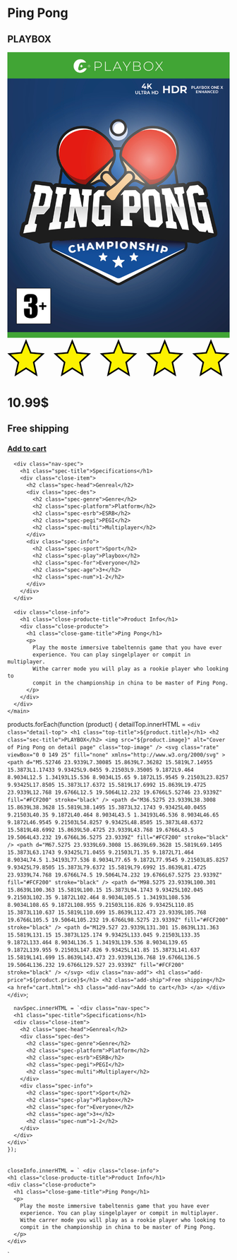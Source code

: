 <main>
      <div class="detail-top">
        <h1 class="top-title">Ping Pong</h1>
        <h2 class="sec-title">PLAYBOX</h2>
        <img
          src="images/PingPong-image.jpeg"
          alt="Cover of Ping Pong on detail page"
          class="top-image"
        />
        <svg
          class="rate"
          viewBox="0 0 149 25"
          fill="none"
          xmlns="http://www.w3.org/2000/svg"
        >
          <path
            d="M5.52746 23.9339L7.30085 15.8639L7.36282 15.5819L7.14955 15.3873L1.17433 9.93425L9.0455 9.21503L9.35005 9.1872L9.464 8.9034L12.5 1.34193L15.536 8.9034L15.65 9.1872L15.9545 9.21503L23.8257 9.93425L17.8505 15.3873L17.6372 15.5819L17.6992 15.8639L19.4725 23.9339L12.768 19.6766L12.5 19.5064L12.232 19.6766L5.52746 23.9339Z"
            fill="#FCF200"
            stroke="black"
          />
          <path
            d="M36.5275 23.9339L38.3008 15.8639L38.3628 15.5819L38.1495 15.3873L32.1743 9.93425L40.0455 9.21503L40.35 9.1872L40.464 8.9034L43.5 1.34193L46.536 8.9034L46.65 9.1872L46.9545 9.21503L54.8257 9.93425L48.8505 15.3873L48.6372 15.5819L48.6992 15.8639L50.4725 23.9339L43.768 19.6766L43.5 19.5064L43.232 19.6766L36.5275 23.9339Z"
            fill="#FCF200"
            stroke="black"
          />
          <path
            d="M67.5275 23.9339L69.3008 15.8639L69.3628 15.5819L69.1495 15.3873L63.1743 9.93425L71.0455 9.21503L71.35 9.1872L71.464 8.9034L74.5 1.34193L77.536 8.9034L77.65 9.1872L77.9545 9.21503L85.8257 9.93425L79.8505 15.3873L79.6372 15.5819L79.6992 15.8639L81.4725 23.9339L74.768 19.6766L74.5 19.5064L74.232 19.6766L67.5275 23.9339Z"
            fill="#FCF200"
            stroke="black"
          />
          <path
            d="M98.5275 23.9339L100.301 15.8639L100.363 15.5819L100.15 15.3873L94.1743 9.93425L102.045 9.21503L102.35 9.1872L102.464 8.9034L105.5 1.34193L108.536 8.9034L108.65 9.1872L108.955 9.21503L116.826 9.93425L110.85 15.3873L110.637 15.5819L110.699 15.8639L112.473 23.9339L105.768 19.6766L105.5 19.5064L105.232 19.6766L98.5275 23.9339Z"
            fill="#FCF200"
            stroke="black"
          />
          <path
            d="M129.527 23.9339L131.301 15.8639L131.363 15.5819L131.15 15.3873L125.174 9.93425L133.045 9.21503L133.35 9.1872L133.464 8.9034L136.5 1.34193L139.536 8.9034L139.65 9.1872L139.955 9.21503L147.826 9.93425L141.85 15.3873L141.637 15.5819L141.699 15.8639L143.473 23.9339L136.768 19.6766L136.5 19.5064L136.232 19.6766L129.527 23.9339Z"
            fill="#FCF200"
            stroke="black"
          />
        </svg>
        <div class="nav-add">
          <h1 class="add-price">10.99$</h1>
          <h2 class="add-ship">Free shipping</h2>
          <a href="cart.html">
            <h3 class="add-nav">Add to cart</h3>
          </a>
        </div>
      </div>

      <div class="nav-spec">
        <h1 class="spec-title">Specifications</h1>
        <div class="close-item">
          <h2 class="spec-head">Genreal</h2>
          <div class="spec-des">
            <h2 class="spec-genre">Genre</h2>
            <h2 class="spec-platform">Platform</h2>
            <h2 class="spec-esrb">ESRB</h2>
            <h2 class="spec-pegi">PEGI</h2>
            <h2 class="spec-multi">Multiplayer</h2>
          </div>
          <div class="spec-info">
            <h2 class="spec-sport">Sport</h2>
            <h2 class="spec-play">Playbox</h2>
            <h2 class="spec-for">Everyone</h2>
            <h2 class="spec-age">3+</h2>
            <h2 class="spec-num">1-2</h2>
          </div>
        </div>
      </div>

      <div class="close-info">
        <h1 class="close-producte-title">Product Info</h1>
        <div class="close-producte">
          <h1 class="close-game-title">Ping Pong</h1>
          <p>
            Play the moste immersive tabeltennis game that you have ever
            experience. You can play singelplayer or compit in multiplayer.
            Withe carrer mode you will play as a rookie player who looking to
            compit in the championship in china to be master of Ping Pong.
          </p>
        </div>
      </div>
    </main>

products.forEach(function (product) {
detailTop.innerHTML = `<div class="detail-top">
        <h1 class="top-title">${product.title}</h1>
        <h2 class="sec-title">PLAYBOX</h2>
        <img
          src="${product.image}"
          alt="Cover of Ping Pong on detail page"
          class="top-image"
        />
        <svg
          class="rate"
          viewBox="0 0 149 25"
          fill="none"
          xmlns="http://www.w3.org/2000/svg"
        >
          <path
            d="M5.52746 23.9339L7.30085 15.8639L7.36282 15.5819L7.14955 15.3873L1.17433 9.93425L9.0455 9.21503L9.35005 9.1872L9.464 8.9034L12.5 1.34193L15.536 8.9034L15.65 9.1872L15.9545 9.21503L23.8257 9.93425L17.8505 15.3873L17.6372 15.5819L17.6992 15.8639L19.4725 23.9339L12.768 19.6766L12.5 19.5064L12.232 19.6766L5.52746 23.9339Z"
            fill="#FCF200"
            stroke="black"
          />
          <path
            d="M36.5275 23.9339L38.3008 15.8639L38.3628 15.5819L38.1495 15.3873L32.1743 9.93425L40.0455 9.21503L40.35 9.1872L40.464 8.9034L43.5 1.34193L46.536 8.9034L46.65 9.1872L46.9545 9.21503L54.8257 9.93425L48.8505 15.3873L48.6372 15.5819L48.6992 15.8639L50.4725 23.9339L43.768 19.6766L43.5 19.5064L43.232 19.6766L36.5275 23.9339Z"
            fill="#FCF200"
            stroke="black"
          />
          <path
            d="M67.5275 23.9339L69.3008 15.8639L69.3628 15.5819L69.1495 15.3873L63.1743 9.93425L71.0455 9.21503L71.35 9.1872L71.464 8.9034L74.5 1.34193L77.536 8.9034L77.65 9.1872L77.9545 9.21503L85.8257 9.93425L79.8505 15.3873L79.6372 15.5819L79.6992 15.8639L81.4725 23.9339L74.768 19.6766L74.5 19.5064L74.232 19.6766L67.5275 23.9339Z"
            fill="#FCF200"
            stroke="black"
          />
          <path
            d="M98.5275 23.9339L100.301 15.8639L100.363 15.5819L100.15 15.3873L94.1743 9.93425L102.045 9.21503L102.35 9.1872L102.464 8.9034L105.5 1.34193L108.536 8.9034L108.65 9.1872L108.955 9.21503L116.826 9.93425L110.85 15.3873L110.637 15.5819L110.699 15.8639L112.473 23.9339L105.768 19.6766L105.5 19.5064L105.232 19.6766L98.5275 23.9339Z"
            fill="#FCF200"
            stroke="black"
          />
          <path
            d="M129.527 23.9339L131.301 15.8639L131.363 15.5819L131.15 15.3873L125.174 9.93425L133.045 9.21503L133.35 9.1872L133.464 8.9034L136.5 1.34193L139.536 8.9034L139.65 9.1872L139.955 9.21503L147.826 9.93425L141.85 15.3873L141.637 15.5819L141.699 15.8639L143.473 23.9339L136.768 19.6766L136.5 19.5064L136.232 19.6766L129.527 23.9339Z"
            fill="#FCF200"
            stroke="black"
          />
        </svg>
        <div class="nav-add">
          <h1 class="add-price">${product.price}$</h1>
          <h2 class="add-ship">Free shipping</h2>
          <a href="cart.html">
            <h3 class="add-nav">Add to cart</h3>
          </a>
        </div>
      </div>`;

      navSpec.innerHTML = `<div class="nav-spec">
      <h1 class="spec-title">Specifications</h1>
      <div class="close-item">
        <h2 class="spec-head">Genreal</h2>
        <div class="spec-des">
          <h2 class="spec-genre">Genre</h2>
          <h2 class="spec-platform">Platform</h2>
          <h2 class="spec-esrb">ESRB</h2>
          <h2 class="spec-pegi">PEGI</h2>
          <h2 class="spec-multi">Multiplayer</h2>
        </div>
        <div class="spec-info">
          <h2 class="spec-sport">Sport</h2>
          <h2 class="spec-play">Playbox</h2>
          <h2 class="spec-for">Everyone</h2>
          <h2 class="spec-age">3+</h2>
          <h2 class="spec-num">1-2</h2>
        </div>
      </div>
    </div>`
    });


    closeInfo.innerHTML = ` <div class="close-info">
    <h1 class="close-producte-title">Product Info</h1>
    <div class="close-producte">
      <h1 class="close-game-title">Ping Pong</h1>
      <p>
        Play the moste immersive tabeltennis game that you have ever
        experience. You can play singelplayer or compit in multiplayer.
        Withe carrer mode you will play as a rookie player who looking to
        compit in the championship in china to be master of Ping Pong.
      </p>
    </div>

  </div>`
